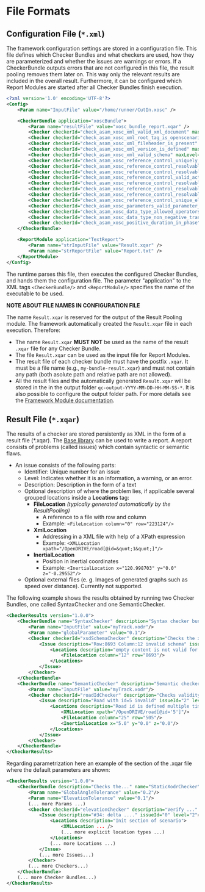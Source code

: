 <!---
Copyright 2023 CARIAD SE.

This Source Code Form is subject to the terms of the Mozilla
Public License, v. 2.0. If a copy of the MPL was not distributed
with this file, You can obtain one at https://mozilla.org/MPL/2.0/.
-->

# File Formats

## Configuration File (`*.xml`)

The framework configuration settings are stored in a configuration file. This
file defines which Checker Bundles and what checkers are used, how they are
parameterized and whether the issues are warnings or errors. If a CheckerBundle
outputs errors that are not configured in this file, the result pooling removes
them later on. This way only the relevant results are included in the overall
result. Furthermore, it can be configured which Report Modules are started after
all Checker Bundles finish execution.

```xml
<?xml version='1.0' encoding='UTF-8'?>
<Config>
    <Param name="InputFile" value="/home/runner/CutIn.xosc" />

    <CheckerBundle application="xoscBundle">
        <Param name="resultFile" value="xosc_bundle_report.xqar" />
        <Checker checkerId="check_asam_xosc_xml_valid_xml_document" maxLevel="1" minLevel="3" />
        <Checker checkerId="check_asam_xosc_xml_root_tag_is_openscenario" maxLevel="1" minLevel="3" />
        <Checker checkerId="check_asam_xosc_xml_fileheader_is_present" maxLevel="1" minLevel="3" />
        <Checker checkerId="check_asam_xosc_xml_version_is_defined" maxLevel="1" minLevel="3" />
        <Checker checkerId="check_asam_xosc_xml_valid_schema" maxLevel="1" minLevel="3" />
        <Checker checkerId="check_asam_xosc_reference_control_uniquely_resolvable_entity_references" maxLevel="1" minLevel="3" />
        <Checker checkerId="check_asam_xosc_reference_control_resolvable_signal_id_in_traffic_signal_state_action" maxLevel="1" minLevel="3" />
        <Checker checkerId="check_asam_xosc_reference_control_resolvable_traffic_signal_controller_by_traffic_signal_controller_ref" maxLevel="1" minLevel="3" />
        <Checker checkerId="check_asam_xosc_reference_control_valid_actor_reference_in_private_actions" maxLevel="1" minLevel="3" />
        <Checker checkerId="check_asam_xosc_reference_control_resolvable_entity_references" maxLevel="1" minLevel="3" />
        <Checker checkerId="check_asam_xosc_reference_control_resolvable_variable_reference" maxLevel="1" minLevel="3" />
        <Checker checkerId="check_asam_xosc_reference_control_resolvable_storyboard_element_reference" maxLevel="1" minLevel="3" />
        <Checker checkerId="check_asam_xosc_reference_control_unique_element_names_on_same_level" maxLevel="1" minLevel="3" />
        <Checker checkerId="check_asam_xosc_parameters_valid_parameter_declaration_in_catalogs" maxLevel="1" minLevel="3" />
        <Checker checkerId="check_asam_xosc_data_type_allowed_operators" maxLevel="1" minLevel="3" />
        <Checker checkerId="check_asam_xosc_data_type_non_negative_transition_time_in_light_state_action" maxLevel="1" minLevel="3" />
        <Checker checkerId="check_asam_xosc_positive_duration_in_phase" maxLevel="1" minLevel="3" />
    </CheckerBundle>

    <ReportModule application="TextReport">
        <Param name="strInputFile" value="Result.xqar" />
        <Param name="strReportFile" value="Report.txt" />
    </ReportModule>
</Config>

```

The runtime parses this file, then executes the configured Checker Bundles, and
hands them the configuration file. The parameter "application" to the XML tags
`<CheckerBundle/>` and `<ReportModule/>` specifies the name of the executable
to be used.

**NOTE ABOUT FILE NAMES IN CONFIGURATION FILE** 

The name `Result.xqar` is reserved for the output of the Result Pooling module. The framework automatically created the `Result.xqar` file in each execution. Therefore:
* The name `Result.xqar` **MUST NOT** be used as the name of the result `.xqar` file for any Checker Bundle.
* The file `Result.xqar` can be used as the input file for Report Modules.
* The result file of each checker bundle must have the postfix `.xqar`. It must be a file name (e.g., `my-bundle-result.xqar`) and must not contain any path (both asolute path and relative path are not allowed).
* All the result files and the automatically generated `Result.xqar` will be stored in the in the output folder `qc-output-YYYY-MM-DD-HH-MM-SS-*`. It is also possible to configure the output folder path. For more details see the [Framework Module documentation](python_qc_framework.md).

## Result File (`*.xqar`)

The results of a checker are stored persistently as XML in the form of a result
file (*.xqar). The [Base library](cpp_base_library.md) can be used to write a
report. A report consists of problems (called issues) which contain syntactic
or semantic flaws.

- An issue consists of the following parts:
  - Identifier: Unique number for an issue
  - Level: Indicates whether it is an information, a warning, or an error.
  - Description: Description in the form of a text
  - Optional description of where the problem lies, if applicable several
    grouped locations inside a **Locations** tag:
    - **FileLocation** _(typically generated automatically by the
      ResultPooling)_
      - A reference to a file with row and column
      - Example: `<FileLocation column="0" row="223124"/>`
    - **XmlLocation**
      - Addressing in a XML file with help of a XPath expression
      - Example: `<XMLLocation xpath="/OpenDRIVE/road[@id=&quot;1&quot;]"/>`
    - **InertialLocation**
      - Position in inertial coordinates
      - Example: `<InertialLocation x="120.998703"
        y="0.0" z="-0.29552"/>`
  - Optional external files (e. g. Images of generated graphs such as speed
    over distance). Currently not supported.

The following example shows the results obtained by running two Checker Bundles,
one called SyntaxChecker and one SemanticChecker.

```xml
<CheckerResults version="1.0.0">
    <CheckerBundle name="SyntaxChecker" description="Syntax checker bundle" summary="Found 1 incident" build_date="23.05.2019" version="1.0">
        <Param name="InputFile" value="myTrack.xodr"/>
        <Param name="globalParameter" value="0.1"/>
        <Checker checkerId="xsdSchemaChecker" description="Checks the xsd validity"  summary="Found 1 issue">
            <Issue description="Row:8693 Column:12 invalid schema" issueId="1" level="1">
                <Locations description="empty content is not valid for content model '(lane+,userData*,include*)'">
                    <FileLocation column="12" row="8693"/>
                </Locations>
            </Issue>
        </Checker>
    </CheckerBundle>
    <CheckerBundle name="SemanticChecker" description="Semantic checker bundle" summary="Found some incidents" build_date="23.05.2019" version="1.0">
        <Param name="InputFile" value="myTrack.xodr"/>
        <Checker checkerId="roadIdChecker" description="Checks validity of the roadIds"  summary="Found 1 issue">
            <Issue description="Road with id=5 invalid" issueId="2" level="1">
                <Locations description="Road id is defined multiple times">
                    <XMLLocation xpath="/OpenDRIVE/road[@id='5']"/>
                    <FileLocation column="25" row="505"/>
                    <InertialLocation x="5.0" y="0.0" z="0.0"/>
                </Locations>
            </Issue>
        </Checker>
    </CheckerBundle>
</CheckerResults>
```

Regarding parametrization here an example of the section of the .xqar file
where the default parameters are shown:

```xml
<CheckerResults version="1.0.0">
    <CheckerBundle description="Checks the..." name="StaticXodrChecker" summary="173 issues...."> <!-- attribute file deleted! -->
        <Param name="GlobalAngleTolerance" value="0.2"/>
        <Param name="ElevationTolerance" value="0.1"/>
        (... more Params ...)
        <Checker checkerId="elevationChecker" description="Verify ..." summary="68 issues found...">
            <Issue description="#34: delta ...." issueId="0" level="2">
                <Locations description="Init section of scenario">
                    <XMLLocation ... />
                    (... more explicit location types ...)
                </Locations>
                (... more Locations ...)
            </Issue>
            (... more Issues...)
        </Checker>
        (... more Checkers...)
    </CheckerBundle>
    (... more Checker Bundles...)
</CheckerResults>
```
